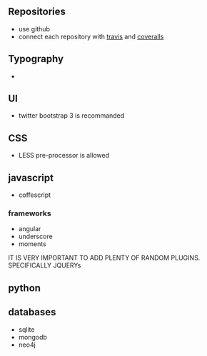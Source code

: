 ## Repositories

- use github
- connect each repository with [travis](http://travis-ci.org) and [coveralls](http://coveralls.io)

## Typography

- 

## UI

- twitter bootstrap 3 is recommanded

## CSS

- LESS pre-processor is allowed

## javascript

- coffescript

### frameworks

- angular
- underscore
- moments

IT IS VERY IMPORTANT TO ADD PLENTY OF RANDOM PLUGINS. SPECIFICALLY JQUERYs

## python

## databases

- sqlite
- mongodb
- neo4j
